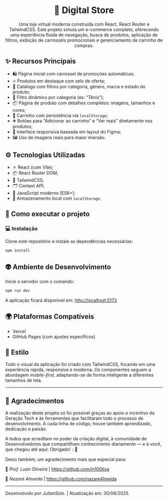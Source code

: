 <h1 align="center">
  👟 Digital Store
</h1>

<p align="center">
  Uma loja virtual moderna construída com React, React Router e TailwindCSS. Este projeto simula um e-commerce completo, oferecendo uma experiência fluida de navegação, busca de produtos, aplicação de filtros, exibição de carrosséis promocionais e gerenciamento de carrinho de compras.
</p>


## ✨ Recursos Principais

- 🛍 Página inicial com carrossel de promoções automáticas;
- 🔥 Produtos em destaque com selo de oferta;
- 🧾 Catálogo com filtros por categoria, gênero, marca e estado do produto;
- 🧠 Filtro dinâmico por categoria (ex: “Tênis”);
- 📦 Página de produto com detalhes completos: imagens, tamanhos e cores;
- 🛒 Carrinho com persistência via `localStorage`;
- ➕ Botões para “Adicionar ao carrinho” e “Ver mais” diretamente nos produtos;
- 🎯 Interface responsiva baseada em layout do Figma;
- 🖼 Uso de imagens reais para maior imersão.


## ⚙️ Tecnologias Utilizadas

- ⚛️ React (com Vite);
- 📦 React Router DOM;
- 🎨 TailwindCSS;
- 🗂 Context API;
- 🧠 JavaScript moderno (ES6+);
- 💾 Armazenamento local com `localStorage`.


## 🚀 Como executar o projeto

### 💻 Instalação

Clone este repositório e instale as dependências necessárias:

```bash
npm install
```

## 👽 Ambiente de Desenvolvimento

Inicie o servidor com o comando:

```bash
npm run dev
```

A aplicação ficará disponível em: <http://localhost:5173>


## 🌍 Plataformas Compatíveis

- Vercel  
- GitHub Pages (com ajustes específicos)


## 🎨 Estilo

Todo o visual da aplicação foi criado com TailwindCSS, focando em uma experiência rápida, responsiva e moderna. Os componentes seguem a abordagem *mobile-first*, adaptando-se de forma inteligente a diferentes tamanhos de tela.

---

## 🙏 Agradecimentos

A realização deste projeto só foi possível graças ao apoio e incentivo da Geração Tech e às ferramentas que facilitaram todo o processo de desenvolvimento. A cada linha de código, houve também aprendizado, dedicação e paixão.

A todos que acreditam no poder da criação digital, à comunidade de Desenvolvedores que compartilham conhecimento diariamente — e à você, que chegou até aqui: Obrigado! 💡🙏

Deixo também, um agradecimento mais que especial para:

👏  *Prof. Luan Oliveira* |
    https://github.com/in100tiva

👏  *Nazaré Almeida* |
    https://github.com/nazare4lmeida

---

Desenvolvido por *JulianSolo*. |
Atualização em: 30/06/2025.